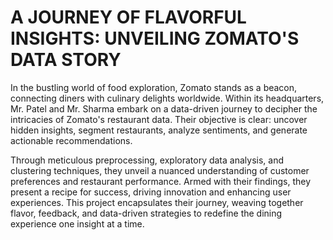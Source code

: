 # A JOURNEY OF FLAVORFUL INSIGHTS: UNVEILING ZOMATO'S DATA STORY

In the bustling world of food exploration, Zomato stands as a beacon, connecting diners with culinary delights worldwide. Within its headquarters, Mr. Patel and Mr. Sharma embark on a data-driven journey to decipher the intricacies of Zomato's restaurant data. Their objective is clear: uncover hidden insights, segment restaurants, analyze sentiments, and generate actionable recommendations.

Through meticulous preprocessing, exploratory data analysis, and clustering techniques, they unveil a nuanced understanding of customer preferences and restaurant performance. Armed with their findings, they present a recipe for success, driving innovation and enhancing user experiences. This project encapsulates their journey, weaving together flavor, feedback, and data-driven strategies to redefine the dining experience one insight at a time.

